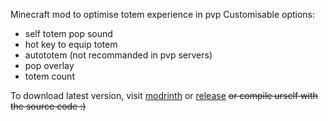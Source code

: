 Minecraft mod to optimise totem experience in pvp
Customisable options:
- self totem pop sound
- hot key to equip totem
- autototem (not recommanded in pvp servers)
- pop overlay
- totem count

To download latest version, visit 
[modrinth](https://modrinth.com/mod/totemutils) or [release](https://github.com/CCPCT/Totem-Utils/releases)
~~or compile urself with the source code :)~~
